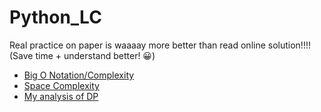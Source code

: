 # Python_LC
Real practice on paper is waaaay more better than read online solution!!!!
(Save time + understand better! 😀)
* [Big O Notation/Complexity](http://web.mit.edu/16.070/www/lecture/big_o.pdf)
* [Space Complexity](https://www.ics.uci.edu/~pattis/ICS-33/lectures/complexitypython.txt)
* [My analysis of DP](https://github.com/tingyuyang/python_lc/blob/master/About%20DP.md)


